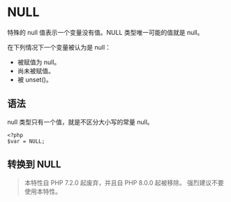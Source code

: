# NULL

特殊的 null 值表示一个变量没有值。NULL 类型唯一可能的值就是 null。

在下列情况下一个变量被认为是 null：
- 被赋值为 null。
- 尚未被赋值。
- 被 unset()。

## 语法
null 类型只有一个值，就是不区分大小写的常量 null。
```
<?php
$var = NULL;
```

## 转换到 NULL
> 本特性自 PHP 7.2.0 起废弃，并且自 PHP 8.0.0 起被移除。 强烈建议不要使用本特性。
